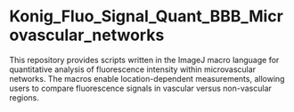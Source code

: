 # Konig_Fluo_Signal_Quant_BBB_Microvascular_networks
This repository provides scripts written in the ImageJ macro language for quantitative analysis of fluorescence intensity within microvascular networks. The macros enable location-dependent measurements, allowing users to compare fluorescence signals in vascular versus non-vascular regions.
